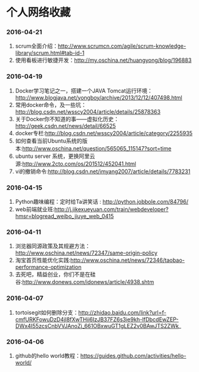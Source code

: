 # 个人网络收藏

### 2016-04-21
1. scrum全面介绍：http://www.scrumcn.com/agile/scrum-knowledge-library/scrum.html#tab-id-1
2. 使用看板进行敏捷开发：http://my.oschina.net/huangyong/blog/196883

### 2016-04-19
1. Docker学习笔记之一，搭建一个JAVA Tomcat运行环境：http://www.blogjava.net/yongboy/archive/2013/12/12/407498.html
2. 常用docker命令，及一些坑：http://blog.csdn.net/wsscy2004/article/details/25878363
3. 关于Docker你不知道的事——虚拟化历史：http://geek.csdn.net/news/detail/66525
4. docker专栏:http://blog.csdn.net/wsscy2004/article/category/2255935
5. 如何查看当前Ubuntu系统的版本:http://www.oschina.net/question/565065_115147?sort=time
6. ubuntu server 系统，更换阿里云源:http://www.2cto.com/os/201512/452041.html
7. vi的撤销命令:http://blog.csdn.net/imyang2007/article/details/7783231

### 2016-04-15
1. Python趣味编程：定时给Ta讲笑话 : http://python.jobbole.com/84796/
2. web前端就业班:http://j.jikexueyuan.com/train/webdeveloper?hmsr=blogread_weibo_jiuye_web_0415

### 2016-04-11

1. 浏览器同源政策及其规避方法：http://www.oschina.net/news/72347/same-origin-policy
2. 淘宝首页性能优化实践:http://www.oschina.net/news/72346/taobao-performance-optimization
3. 去死吧，精益创业，你们不是在硅谷:http://www.donews.com/idonews/article/4938.shtm

### 2016-04-07

1. tortoisegit如何删除分支：http://zhidao.baidu.com/link?url=f-cmfURKFowuDzD4jl8fXwTHii6IzJB37FZ6s3ie9kh-lfDbcdEwZEP-DWx4I55zcsCnbVVJAnoZj_661OBxwuGT1gLEZ2v0BAwJTS2ZWk_

### 2016-04-06

1. github的hello world教程：https://guides.github.com/activities/hello-world/
